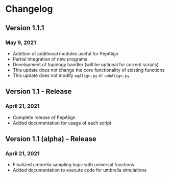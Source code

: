# Changelog
## Version 1.1.1
### May 9, 2021
* Addition of additional modules useful for PepAlign
* Partial Integration of new programs
* Development of topology handler (will be optional for current scripts)
* This update does not change the core functionality of existing functions
* This update does not modify `eqAlign.py` or `umbAlign.py`
## Version 1.1 - Release
### April 21, 2021
* Complete release of PepAlign
* Added documentation for usage of each script
## Version 1.1 (alpha) - Release
### April 21, 2021
* Finalized umbrella sampling logic with universal functions
* Added documentation to execute code for umbrella simulations